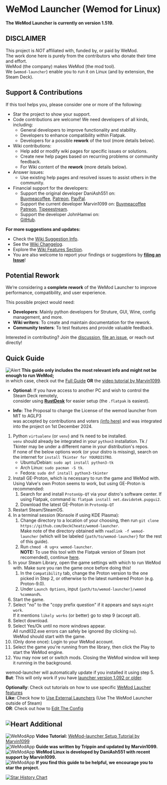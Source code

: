 # WeMod Launcher (Wemod for Linux)
**The WeMod Launcher is currently on version 1.519.**

## DISCLAIMER
This project is *NOT* affiliated with, funded by, or paid by WeMod.  
The work done here is purely from the contributors who donate their time and effort.  
WeMod (the company) makes WeMod (the mod tool).  
We (`wemod-launcher`) enable you to run it on Linux (and by extension, the Steam Deck).

## Support & Contributions  
If this tool helps you, please consider one or more of the following:  
- Star the project to show your support.  
- Code contributions are welcome! We need developers of all kinds, including:  
  - General developers to improve functionality and stability.  
  - Developers to enhance compatibility within Flatpak.  
  - Developers for a possible **rework** of the tool (more details below).  
- Wiki contributions:  
  - Help add or modify wiki pages for specific issues or solutions.  
  - Create new help pages based on recurring problems or community feedback.  
  - For Wiki content of the **rework** (more details below).  
- Answer issues:  
  - Use existing help pages and resolved issues to assist others in the community.  
- Financial support for the developers:  
  - Support the original developer DaniAsh551 on:  
    [Buymeacoffee](https://www.buymeacoffee.com/TIjUvF1),
    [Patreon](https://www.patreon.com/daniash551),
    [PayPal](https://www.paypal.com/donate/?hosted_button_id=D7Y43PT9HUEUY).
  - Support the current developer Marvin1099 on:
    [Buymeacoffee](https://www.buymeacoffee.com/marvin1099)
    [Patreon](https://www.patreon.com/marvin1099),
    [Tipeeestream](https://www.tipeeestream.com/marvin1099/tip).
  - Support the developer JohnHamwi on:  
    [GitHub](https://github.com/JohnHamwi).  

**For more suggestions and updates:**  
- Check the [Wiki Suggestion Info](https://github.com/DeckCheatz/wemod-launcher/wiki/Suggestions).  
- See the [Wiki Changelog](https://github.com/DeckCheatz/wemod-launcher/wiki/Changes).  
- Explore the [Wiki Features Section](https://github.com/DeckCheatz/wemod-launcher/wiki/Features).  
- You are also welcome to report your findings or suggestions by **[filing an Issue](https://github.com/DeckCheatz/wemod-launcher/issues)**!  

## Potential Rework
We’re considering a **complete rework** of the WeMod Launcher to improve performance, compatibility, and user experience.  

This possible project would need:  
- **Developers**: Mainly python developers for Struture, GUI, Wine, config management, and more.  
- **Wiki writers**: To create and maintain documentation for the rework.  
- **Community testers**: To test features and provide valuable feedback.  

Interested in contributing? Join the [discussion](https://github.com/DeckCheatz/wemod-launcher/discussions), [file an issue](https://github.com/DeckCheatz/wemod-launcher/issues), or reach out directly!  

## Quick Guide
![Alert](https://cdn.discordapp.com/emojis/1049837871772729354.gif?size=20&quality=lossless) **This guide only includes the most relevant info and might not be enough to run WeMod;**  
in which case, check out the [Full Guide](https://github.com/DeckCheatz/wemod-launcher/wiki/Full-Guide) **OR** the [video tutorial by Marvin1099](https://youtu.be/5UlVCZvIl1E).

- **Optional:** If you have access to another PC and wish to control the Steam Deck remotely,  
consider using **[RustDesk](https://github.com/rustdesk/rustdesk/releases/latest)** for easier setup (the `.flatpak` is easiest).

- **Info:** The Proposal to change the License of the wemod launcher from MIT to AGLP3  
  was accepted by contributions and voters [(info here)](https://github.com/DeckCheatz/wemod-launcher/discussions/131) 
  and was integrated into the project on 1st December 2024.

1. Python `virtualenv` (or `venv`) and `Tk` need to be installed.  
	`venv` should already be integrated in your `python3` installation.
	Tk / Tkinter may be under a different name in your distribution's repos.  
	If none of the below options work (or your distro is missing), search on the internet for `install Tkinter for YOURDISTRO`.
	- Ubuntu/Debian: `sudo apt install python3-tk`
	- Arch Linux: `sudo pacman -S tk`.
	- Fedora: `sudo dnf install python3-tkinter`
2. Install GE-Proton, which is necessary to run the game and WeMod with. Using Valve's own Proton seems to work, but using GE-Proton is recommended:  
	1. Search for and install `ProtonUp-QT` via your distro's software center. If using Flatpak, command is: `flatpak install net.davidotek.pupgui2`.
	2. Download the latest GE-Proton in `ProtonUp-QT`  
3. Restart Steam/SteamOS.
4. In a terminal session (Konsole if using KDE Plasma):
	1. Change directory to a location of your choosing, then run `git clone https://github.com/DeckCheatz/wemod-launcher`.  
	Make note of the directory obtained with `readlink -f wemod-launcher` (which will be labeled `{path/to/wemod-launcher}` for the rest of this guide).
	2. Run `chmod -R ug+x wemod-launcher`.  
	**NOTE:** To use this tool with the Flatpak version of Steam (not recomended), continue [here](https://github.com/DeckCheatz/wemod-launcher/wiki/Steam-Flatpak-Usage).
5. In your Steam Library, open the game settings with which to run WeMod with. Make sure you ran the game once before doing this!
	1. In the `Compatibility` tab, change the Proton version to the one picked in Step 2, or otherwise to the latest numbered Proton (e.g. Proton-9.0).
	2. Under `Launch Options`, input `{path/to/wemod-launcher}/wemod %command%`.
6. Start the game.
7. Select "no" to the "copy prefix question" if it appears and says `might work`.  
   If it mentions `likely works` (or better) go to step 9 (accept all).
8. Select download.
9. Select Yes/Ok until no more windows appear.  
    All rundll32.exe errors can safely be ignored (by clicking `no`).  
	WeMod should start with the game.
10. (Only done once): Login to your WeMod account.
11. Select the game you're running from the library, then click the Play to start the WeMod engine.   
12. You may now set or switch mods. Closing the WeMod window will keep it running in the background.

wemod-launcher will automatically update if you installed it using step 5.  
**But**: This will only work if you have [launcher version 1.092 or older](https://github.com/DeckCheatz/wemod-launcher/wiki/The-Self-Update).

**Optionally**: Check out tutorials on how to use specific [WeMod Laucher features](https://github.com/DeckCheatz/wemod-launcher/wiki/Launcher-Tutorials)  
**Like**: Check how to [Use External Launchers](https://github.com/DeckCheatz/wemod-launcher/wiki/Using-External-Launchers) (Use The WeMod Launcher outside of Steam)  
**OR**: Check out how to [Edit The Config](https://github.com/DeckCheatz/wemod-launcher/wiki/Config-Usage)

## ![Heart](https://cdn.discordapp.com/emojis/1113579886439833690.gif?size=20&quality=lossless) Additional

![WeModApp](https://cdn.discordapp.com/emojis/761419274945953842.webp?size=20&quality=lossless) **Video Tutorial:** [WeMod-launcher Setup Tutorial by Marvin1099](https://youtu.be/5UlVCZvIl1E)  
![WeModApp](https://cdn.discordapp.com/emojis/1113579884749529198.gif?size=20&quality=lossless) **Guide was written by Trippin and updated by Marvin1099.**  
![WeModApp](https://cdn.discordapp.com/emojis/1113579884749529198.gif?size=20&quality=lossless) **WeMod Linux is developed by DaniAsh551 with recent support by Marvin1099.**  
![WeModApp](https://cdn.discordapp.com/emojis/999743709677633536.gif?size=20&quality=lossless) **If you find this guide to be helpful, we encourage you to star the project.**


<a href="https://star-history.com/#DeckCheatz/wemod-launcher&Date">
 <picture>
   <source media="(prefers-color-scheme: dark)" srcset="https://api.star-history.com/svg?repos=DeckCheatz/wemod-launcher&type=Date&theme=dark" />
   <source media="(prefers-color-scheme: light)" srcset="https://api.star-history.com/svg?repos=DeckCheatz/wemod-launcher&type=Date" />
   <img alt="Star History Chart" src="https://api.star-history.com/svg?repos=DeckCheatz/wemod-launcher&type=Date" />
 </picture>
</a>
